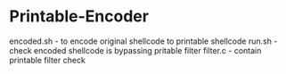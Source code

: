 # Printable-Encoder

encoded.sh - to encode original shellcode to printable shellcode
run.sh - check encoded shellcode is bypassing pritable filter
filter.c - contain printable filter check

